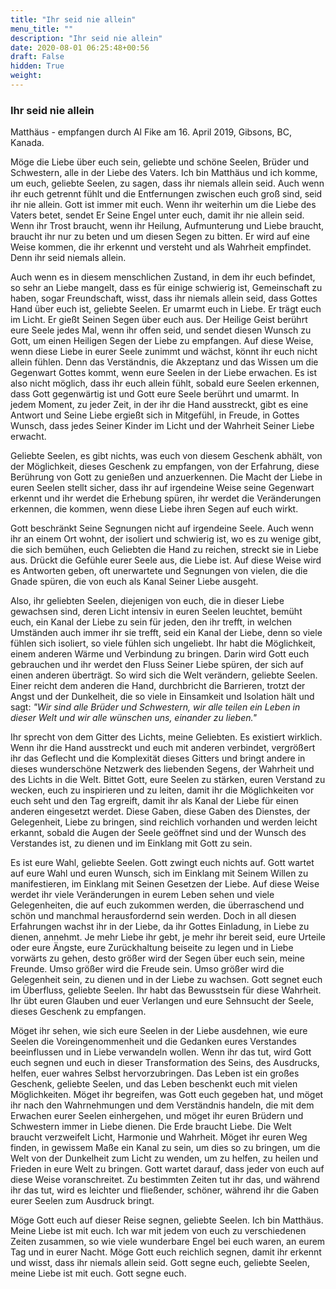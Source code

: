 ```yaml
---
title: "Ihr seid nie allein"
menu_title: ""
description: "Ihr seid nie allein"
date: 2020-08-01 06:25:48+00:56
draft: False
hidden: True
weight:
---
```

### Ihr seid nie allein

Matthäus - empfangen durch Al Fike am 16. April 2019, Gibsons, BC, Kanada.

Möge die Liebe über euch sein, geliebte und schöne Seelen, Brüder und Schwestern, alle in der Liebe des Vaters. Ich bin Matthäus und ich komme, um euch, geliebte Seelen, zu sagen, dass ihr niemals allein seid. Auch wenn ihr euch getrennt fühlt und die Entfernungen zwischen euch groß sind, seid ihr nie allein. Gott ist immer mit euch. Wenn ihr weiterhin um die Liebe des Vaters betet, sendet Er Seine Engel unter euch, damit ihr nie allein seid. Wenn ihr Trost braucht, wenn ihr Heilung, Aufmunterung und Liebe braucht, braucht ihr nur zu beten und um diesen Segen zu bitten. Er wird auf eine Weise kommen, die ihr erkennt und versteht und als Wahrheit empfindet. Denn ihr seid niemals allein.

Auch wenn es in diesem menschlichen Zustand, in dem ihr euch befindet, so sehr an Liebe mangelt, dass es für einige schwierig ist, Gemeinschaft zu haben, sogar Freundschaft, wisst, dass ihr niemals allein seid, dass Gottes Hand über euch ist, geliebte Seelen. Er umarmt euch in Liebe. Er trägt euch im Licht. Er gießt Seinen Segen über euch aus. Der Heilige Geist berührt eure Seele jedes Mal, wenn ihr offen seid, und sendet diesen Wunsch zu Gott, um einen Heiligen Segen der Liebe zu empfangen. Auf diese Weise, wenn diese Liebe in eurer Seele zunimmt und wächst, könnt ihr euch nicht allein fühlen. Denn das Verständnis, die Akzeptanz und das Wissen um die Gegenwart Gottes kommt, wenn eure Seelen in der Liebe erwachen. Es ist also nicht möglich, dass ihr euch allein fühlt, sobald eure Seelen erkennen, dass Gott gegenwärtig ist und Gott eure Seele berührt und umarmt. In jedem Moment, zu jeder Zeit, in der ihr die Hand ausstreckt, gibt es eine Antwort und Seine Liebe ergießt sich in Mitgefühl, in Freude, in Gottes Wunsch, dass jedes Seiner Kinder im Licht und der Wahrheit Seiner Liebe erwacht.

Geliebte Seelen, es gibt nichts, was euch von diesem Geschenk abhält, von der Möglichkeit, dieses Geschenk zu empfangen, von der Erfahrung, diese Berührung von Gott zu genießen und anzuerkennen. Die Macht der Liebe in euren Seelen stellt sicher, dass ihr auf irgendeine Weise seine Gegenwart erkennt und ihr werdet die Erhebung spüren, ihr werdet die Veränderungen erkennen, die kommen, wenn diese Liebe ihren Segen auf euch wirkt.

Gott beschränkt Seine Segnungen nicht auf irgendeine Seele. Auch wenn ihr an einem Ort wohnt, der isoliert und schwierig ist, wo es zu wenige gibt, die sich bemühen, euch Geliebten die Hand zu reichen, streckt sie in Liebe aus. Drückt die Gefühle eurer Seele aus, die Liebe ist. Auf diese Weise wird es Antworten geben, oft unerwartete und Segnungen von vielen, die die Gnade spüren, die von euch als Kanal Seiner Liebe ausgeht.

Also, ihr geliebten Seelen, diejenigen von euch, die in dieser Liebe gewachsen sind, deren Licht intensiv in euren Seelen leuchtet, bemüht euch, ein Kanal der Liebe zu sein für jeden, den ihr trefft, in welchen Umständen auch immer ihr sie trefft, seid ein Kanal der Liebe, denn so viele fühlen sich isoliert, so viele fühlen sich ungeliebt. Ihr habt die Möglichkeit, einem anderen Wärme und Verbindung zu bringen. Darin wird Gott euch gebrauchen und ihr werdet den Fluss Seiner Liebe spüren, der sich auf einen anderen überträgt. So wird sich die Welt verändern, geliebte Seelen. Einer reicht dem anderen die Hand, durchbricht die Barrieren, trotzt der Angst und der Dunkelheit, die so viele in Einsamkeit und Isolation hält und sagt: *"Wir sind alle Brüder und Schwestern, wir alle teilen ein Leben in dieser Welt und wir alle wünschen uns, einander zu lieben."*

Ihr sprecht von dem Gitter des Lichts, meine Geliebten. Es existiert wirklich. Wenn ihr die Hand ausstreckt und euch mit anderen verbindet, vergrößert ihr das Geflecht und die Komplexität dieses Gitters und bringt andere in dieses wunderschöne Netzwerk des liebenden Segens, der Wahrheit und des Lichts in die Welt. Bittet Gott, eure Seelen zu stärken, euren Verstand zu wecken, euch zu inspirieren und zu leiten, damit ihr die Möglichkeiten vor euch seht und den Tag ergreift, damit ihr als Kanal der Liebe für einen anderen eingesetzt werdet. Diese Gaben, diese Gaben des Dienstes, der Gelegenheit, Liebe zu bringen, sind reichlich vorhanden und werden leicht erkannt, sobald die Augen der Seele geöffnet sind und der Wunsch des Verstandes ist, zu dienen und im Einklang mit Gott zu sein.

Es ist eure Wahl, geliebte Seelen. Gott zwingt euch nichts auf. Gott wartet auf eure Wahl und euren Wunsch, sich im Einklang mit Seinem Willen zu manifestieren, im Einklang mit Seinen Gesetzen der Liebe. Auf diese Weise werdet ihr viele Veränderungen in eurem Leben sehen und viele Gelegenheiten, die auf euch zukommen werden, die überraschend und schön und manchmal herausfordernd sein werden. Doch in all diesen Erfahrungen wachst ihr in der Liebe, da ihr Gottes Einladung, in Liebe zu dienen, annehmt. Je mehr Liebe ihr gebt, je mehr ihr bereit seid, eure Urteile oder eure Ängste, eure Zurückhaltung beiseite zu legen und in Liebe vorwärts zu gehen, desto größer wird der Segen über euch sein, meine Freunde. Umso größer wird die Freude sein. Umso größer wird die Gelegenheit sein, zu dienen und in der Liebe zu wachsen. Gott segnet euch im Überfluss, geliebte Seelen. Ihr habt das Bewusstsein für diese Wahrheit. Ihr übt euren Glauben und euer Verlangen und eure Sehnsucht der Seele, dieses Geschenk zu empfangen.

Möget ihr sehen, wie sich eure Seelen in der Liebe ausdehnen, wie eure Seelen die Voreingenommenheit und die Gedanken eures Verstandes beeinflussen und in Liebe verwandeln wollen. Wenn ihr das tut, wird Gott euch segnen und euch in dieser Transformation des Seins, des Ausdrucks, helfen, euer wahres Selbst hervorzubringen. Das Leben ist ein großes Geschenk, geliebte Seelen, und das Leben beschenkt euch mit vielen Möglichkeiten. Möget ihr begreifen, was Gott euch gegeben hat, und möget ihr nach den Wahrnehmungen und dem Verständnis handeln, die mit dem Erwachen eurer Seelen einhergehen, und möget ihr euren Brüdern und Schwestern immer in Liebe dienen. Die Erde braucht Liebe. Die Welt braucht verzweifelt Licht, Harmonie und Wahrheit. Möget ihr euren Weg finden, in gewissem Maße ein Kanal zu sein, um dies so zu bringen, um die Welt von der Dunkelheit zum Licht zu wenden, um zu helfen, zu heilen und Frieden in eure Welt zu bringen. Gott wartet darauf, dass jeder von euch auf diese Weise voranschreitet. Zu bestimmten Zeiten tut ihr das, und während ihr das tut, wird es leichter und fließender, schöner, während ihr die Gaben eurer Seelen zum Ausdruck bringt.

Möge Gott euch auf dieser Reise segnen, geliebte Seelen. Ich bin Matthäus. Meine Liebe ist mit euch. Ich war mit jedem von euch zu verschiedenen Zeiten zusammen, so wie viele wunderbare Engel bei euch waren, an eurem Tag und in eurer Nacht. Möge Gott euch reichlich segnen, damit ihr erkennt und wisst, dass ihr niemals allein seid. Gott segne euch, geliebte Seelen, meine Liebe ist mit euch. Gott segne euch.
